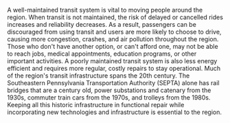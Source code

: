 A well-maintained transit system is vital to moving people around the region. When transit is not maintained, the risk of delayed or cancelled rides increases and reliability decreases. As a result, passengers can be discouraged from using transit and users are more likely to choose to drive, causing more congestion, crashes, and air pollution throughout the region. Those who don't have another option, or can't afford one, may not be able to reach jobs, medical appointments, education programs, or other important activities. A poorly maintained transit system is also less energy efficient and requires more regular, costly repairs to stay operational. Much of the region's transit infrastructure spans the 20th century. The Southeastern Pennsylvania Transportation Authority (SEPTA) alone has rail bridges that are a century old, power substations and catenary from the 1930s, commuter train cars from the 1970s, and trolleys from the 1980s. Keeping all this historic infrastructure in functional repair while incorporating new technologies and infrastructure is essential to the region.
